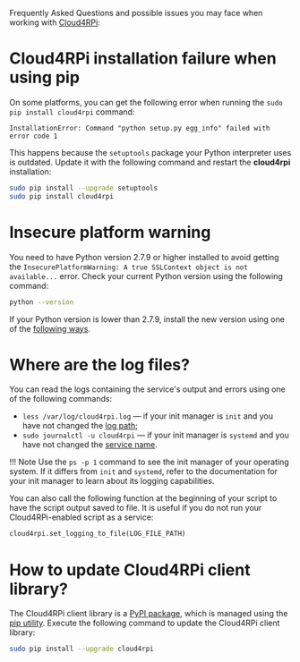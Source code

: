 Frequently Asked Questions and possible issues you may face when working with [Cloud4RPi](https://cloud4rpi.io):

# Cloud4RPi installation failure when using pip

On some platforms, you can get the following error when running the `sudo pip install cloud4rpi` command:

```
InstallationError: Command "python setup.py egg_info" failed with error code 1
```

This happens because the `setuptools` package your Python interpreter uses is outdated. Update it with the following command and restart the **cloud4rpi** installation:

```sh
sudo pip install --upgrade setuptools
sudo pip install cloud4rpi
```

# Insecure platform warning

You need to have Python version 2.7.9 or higher installed to avoid getting the `InsecurePlatformWarning: A true SSLContext object is not available...` error. Check your current Python version using the following command:

```sh
python --version
```

If your Python version is lower than 2.7.9, install the new version using one of the [following ways](https://docs.python.org/2/using/index.html).

# Where are the log files?

You can read the logs containing the service's output and errors using one of the following commands:

* `less /var/log/cloud4rpi.log` — if your init manager is `init` and you have not changed the [log path](https://github.com/cloud4rpi/cloud4rpi/blob/master/service_install.sh#L54);
* `sudo journalctl -u cloud4rpi` — if your init manager is `systemd` and you have not changed the [service name](https://github.com/cloud4rpi/cloud4rpi/blob/master/service_install.sh#L151).


!!! Note
Use the `ps -p 1` command to see the init manager of your operating system. If it differs from `init` and `systemd`, refer to the documentation for your init manager to learn about its logging capabilities.

You can also call the following function at the beginning of your script to have the script output saved to file. It is useful if you do not run your Cloud4RPi-enabled script as a service:

```python
cloud4rpi.set_logging_to_file(LOG_FILE_PATH)
```

# How to update Cloud4RPi client library?

The Cloud4RPi client library is a [PyPI package](https://pypi.python.org/pypi/cloud4rpi), which is managed using the [pip utility](https://pip.pypa.io/en/stable/). Execute the following command to update the Cloud4RPi client library:

```sh
sudo pip install --upgrade cloud4rpi
```
